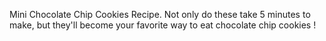 Mini Chocolate Chip Cookies Recipe. Not only do these take 5 minutes to make, but they'll become your favorite way to eat chocolate chip cookies !
